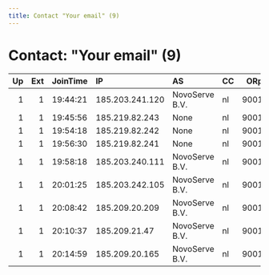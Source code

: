 ```yaml
---
title: Contact "Your email" (9)
---
```


# Contact: "Your email" (9)

|   Up |   Ext | JoinTime   | IP              | AS             | CC   |   ORp |   Dirp | OS    | Version   | Nickname   |   eFamMembers |
|-----:|------:|:-----------|:----------------|:---------------|:-----|------:|-------:|:------|:----------|:-----------|--------------:|
|    1 |     1 | 19:44:21   | 185.203.241.120 | NovoServe B.V. | nl   |  9001 |   9030 | Linux | 0.3.1.7   | alfagamma  |             1 |
|    1 |     1 | 19:45:56   | 185.219.82.243  | None           | nl   |  9001 |   9030 | Linux | 0.3.1.7   | Holand     |             1 |
|    1 |     1 | 19:54:18   | 185.219.82.242  | None           | nl   |  9001 |   9030 | Linux | 0.3.1.7   | morning    |             1 |
|    1 |     1 | 19:56:30   | 185.219.82.241  | None           | nl   |  9001 |   9030 | Linux | 0.3.1.7   | dekker     |             1 |
|    1 |     1 | 19:58:18   | 185.203.240.111 | NovoServe B.V. | nl   |  9001 |   9030 | Linux | 0.3.1.7   | sarkosing  |             1 |
|    1 |     1 | 20:01:25   | 185.203.242.105 | NovoServe B.V. | nl   |  9001 |   9030 | Linux | 0.3.1.7   | rockets    |             1 |
|    1 |     1 | 20:08:42   | 185.209.20.209  | NovoServe B.V. | nl   |  9001 |   9030 | Linux | 0.3.1.7   | Lehavaz    |             1 |
|    1 |     1 | 20:10:37   | 185.209.21.47   | NovoServe B.V. | nl   |  9001 |   9030 | Linux | 0.3.1.7   | torexit    |             1 |
|    1 |     1 | 20:14:59   | 185.209.20.165  | NovoServe B.V. | nl   |  9001 |   9030 | Linux | 0.3.1.7   | ggyuh      |             1 |
